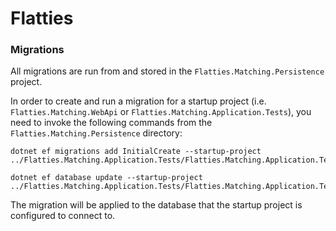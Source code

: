 # Flatties


### Migrations

All migrations are run from and stored in the `Flatties.Matching.Persistence` project.

In order to create and run a migration for a startup project (i.e. `Flatties.Matching.WebApi` or `Flatties.Matching.Application.Tests`), you need to invoke the following commands from the `Flatties.Matching.Persistence` directory:

```
dotnet ef migrations add InitialCreate --startup-project ../Flatties.Matching.Application.Tests/Flatties.Matching.Application.Tests.csproj

dotnet ef database update --startup-project ../Flatties.Matching.Application.Tests/Flatties.Matching.Application.Tests.csproj
```

The migration will be applied to the database that the startup project is configured to connect to.
